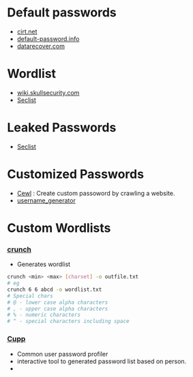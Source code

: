 # Default passwords
- [cirt.net](https://cirt.net/passwords)
- [default-password.info](https://default-password.info)
- [datarecover.com](https://datarecovery.com/rd/default-passwords/)
# Wordlist
- [wiki.skullsecurity.com](https://wiki.skullsecurity.org/index.php?title=Passwords)
- [Seclist](https://github.com/danielmiessler/SecLists/tree/master/Passwords)
# Leaked Passwords
- [Seclist](https://github.com/danielmiessler/SecLists/tree/master/Passwords/Leaked-Databases)
# Customized Passwords
- [Cewl](https://github.com/digininja/CeWL) : Create custom passoword by crawling a website.
- [username_generator](https://github.com/shroudri/username_generator)
# Custom Wordlists
### [crunch](https://github.com/jim3ma/crunch)
- Generates wordlist
```bash
crunch <min> <max> [charset] -o outfile.txt
# eg
crunch 6 6 abcd -o wordlist.txt
# Special chars
# @ - lower case alpha characters 
# , - upper case alpha characters
# % - numeric characters
# ^ - special characters including space
```
### [Cupp](https://github.com/Mebus/cupp)
- Common user password profiler
- interactive tool to generated password list based on person.
- 
